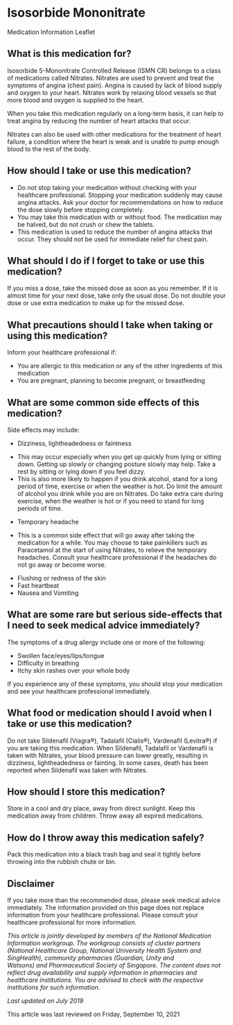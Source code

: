 # Isosorbide Mononitrate

Medication Information Leaflet

What is this medication for?
----------------------------

Isosorbide 5-Mononitrate Controlled Release (ISMN CR) belongs to a class of medications called Nitrates. Nitrates are used to prevent and treat the symptoms of angina (chest pain). Angina is caused by lack of blood supply and oxygen to your heart. Nitrates work by relaxing blood vessels so that more blood and oxygen is supplied to the heart.

When you take this medication regularly on a long-term basis, it can help to treat angina by reducing the number of heart attacks that occur.

Nitrates can also be used with other medications for the treatment of heart failure, a condition where the heart is weak and is unable to pump enough blood to the rest of the body.

How should I take or use this medication?
-----------------------------------------

* Do not stop taking your medication without checking with your healthcare professional. Stopping your medication suddenly may cause angina attacks. Ask your doctor for recommendations on how to reduce the dose slowly before stopping completely.
* You may take this medication with or without food. The medication may be halved, but do not crush or chew the tablets.
* This medication is used to reduce the number of angina attacks that occur. They should not be used for immediate relief for chest pain.

What should I do if I forget to take or use this medication?
------------------------------------------------------------

If you miss a dose, take the missed dose as soon as you remember. If it is almost time for your next dose, take only the usual dose. Do not double your dose or use extra medication to make up for the missed dose.

What precautions should I take when taking or using this medication?
--------------------------------------------------------------------

Inform your healthcare professional if:

* You are allergic to this medication or any of the other ingredients of this medication
* You are pregnant, planning to become pregnant, or breastfeeding

What are some common side effects of this medication?
-----------------------------------------------------

Side effects may include:

* Dizziness, lightheadedness or faintness

+ This may occur especially when you get up quickly from lying or sitting down. Getting up slowly or changing posture slowly may help. Take a rest by sitting or lying down if you feel dizzy.
+ This is also more likely to happen if you drink alcohol, stand for a long period of time, exercise or when the weather is hot. Do limit the amount of alcohol you drink while you are on Nitrates. Do take extra care during exercise, when the weather is hot or if you need to stand for long periods of time.

* Temporary headache

+ This is a common side effect that will go away after taking the medication for a while. You may choose to take painkillers such as Paracetamol at the start of using Nitrates, to relieve the temporary headaches. Consult your healthcare professional if the headaches do not go away or become worse.

* Flushing or redness of the skin
* Fast heartbeat
* Nausea and Vomiting

What are some rare but serious side-effects that I need to seek medical advice immediately?
-------------------------------------------------------------------------------------------

The symptoms of a drug allergy include one or more of the following:

* Swollen face/eyes/lips/tongue
* Difficulty in breathing
* Itchy skin rashes over your whole body

If you experience any of these symptoms, you should stop your medication and see your healthcare professional immediately.

What food or medication should I avoid when I take or use this medication?
--------------------------------------------------------------------------

Do not take Sildenafil (Viagra®), Tadalafil (Cialis®), Vardenafil (Levitra®) if you are taking this medication. When Sildenafil, Tadalafil or Vardenafil is taken with Nitrates, your blood pressure can lower greatly, resulting in dizziness, lightheadedness or fainting. In some cases, death has been reported when Sildenafil was taken with Nitrates.

How should I store this medication?
-----------------------------------

Store in a cool and dry place, away from direct sunlight. Keep this medication away from children. Throw away all expired medications.

How do I throw away this medication safely?
-------------------------------------------

Pack this medication into a black trash bag and seal it tightly before throwing into the rubbish chute or bin.

Disclaimer
----------

If you take more than the recommended dose, please seek medical advice immediately. The information provided on this page does not replace information from your healthcare professional. Please consult your healthcare professional for more information.

*This article is jointly developed by members of the National Medication Information workgroup. The workgroup consists of cluster partners (National Healthcare Group, National University Health System and SingHealth), community pharmacies (Guardian, Unity and Watsons) and Pharmaceutical Society of Singapore. The content does not reflect drug availability and supply information in pharmacies and healthcare institutions. You are advised to check with the respective institutions for such information.*

*Last updated on July 2019*

This article was last reviewed on
Friday, September 10, 2021
